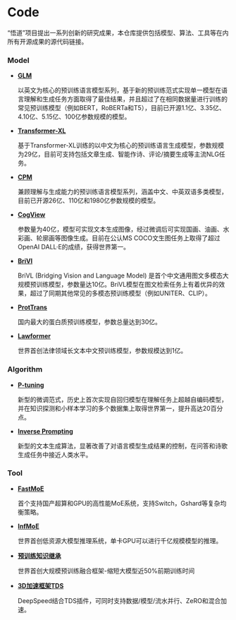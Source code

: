 # Code
“悟道”项目提出一系列创新的研究成果，本仓库提供包括模型、算法、工具等在内所有开源成果的源代码链接。

### Model
* **[GLM](https://github.com/BAAI-WuDao/GLM)**

  以英文为核心的预训练语言模型系列，基于新的预训练范式实现单一模型在语言理解和生成任务方面取得了最佳结果，并且超过了在相同数据量进行训练的常见预训练模型（例如BERT，RoBERTa和T5），目前已开源1.1亿、3.35亿、4.10亿、5.15亿、100亿参数规模的模型。

* **[Transformer-XL](https://github.com/BAAI-WuDao/Chinese-Transformer-XL)**
  
  基于Transformer-XL训练的以中文为核心的预训练语言生成模型，参数规模为29亿，目前可支持包括文章生成、智能作诗、评论/摘要生成等主流NLG任务。

* **[CPM](https://github.com/BAAI-WuDao/CPM)**

  兼顾理解与生成能力的预训练语言模型系列，涵盖中文、中英双语多类模型，目前已开源26亿、110亿和1980亿参数规模的模型。
  
* **[CogView](https://github.com/BAAI-WuDao/CogView)**
  
  参数量为40亿，模型可实现文本生成图像，经过微调后可实现国画、油画、水彩画、轮廓画等图像生成。目前在公认MS COCO文生图任务上取得了超过OpenAI DALL·E的成绩，获得世界第一。
  
* **[BriVl](https://github.com/BAAI-WuDao/BriVl)**

  BriVL (Bridging Vision and Language Model) 是首个中文通用图文多模态大规模预训练模型，参数量达10亿。BriVL模型在图文检索任务上有着优异的效果，超过了同期其他常见的多模态预训练模型（例如UNITER、CLIP）。

* **[ProtTrans](https://github.com/BAAI-WuDao/ProteinLM)**

  国内最大的蛋白质预训练模型，参数总量达到30亿。
  
* **[Lawformer](https://github.com/BAAI-WuDao/LegalPLMs)**

  世界首创法律领域长文本中文预训练模型，参数规模达到1亿。

### Algorithm
* **[P-tuning](https://github.com/BAAI-WuDao/P-tuning)**
 
  新型的微调范式，历史上首次实现自回归模型在理解任务上超越自编码模型，并在知识探测和小样本学习的多个数据集上取得世界第一，提升高达20百分点。

* **[Inverse Prompting](https://github.com/BAAI-WuDao/iPrompt)**
  
  新型的文本生成算法，显著改善了对语言模型生成结果的控制，在问答和诗歌生成任务中接近人类水平。

### Tool
* **[FastMoE](https://github.com/BAAI-WuDao/fastmoe)**
  
  首个支持国产超算和GPU的高性能MoE系统，支持Switch，Gshard等复杂均衡策略。

* **[InfMoE](https://github.com/BAAI-WuDao/InfMoE)**

  世界首创低资源大模型推理系统，单卡GPU可以进行千亿规模模型的推理。
  
* **[预训练知识继承](https://github.com/BAAI-WuDao/Knowledge-Inheritance)**

  世界首创大规模预训练融合框架-缩短大模型近50%前期训练时间

* **[3D加速框架TDS](https://github.com/BAAI-WuDao/TDS)**

  DeepSpeed结合TDS插件，可同时支持数据/模型/流水并行、ZeRO和混合加速。


